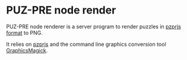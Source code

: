 # PUZ-PRE node render

PUZ-PRE node renderer is a server program to render puzzles in [pzprjs format](http://github.com/sabo2/pzprjs) to PNG.

It relies on [pzprjs](http://github.com/sabo2/pzprjs) and the command line graphics conversion tool [GraphicsMagick](http://graphicsmagick.org).


